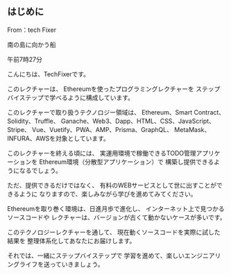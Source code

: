 ## はじめに

From：tech  Fixer

南の島に向かう船

午前7時27分

こんにちは、TechFixerです。

このレクチャーは、
Ethereumを使ったプログラミングレクチャーを
ステップバイステップで学べるように構成しています。

このレクチャーで取り扱うテクノロジー領域は、
Ethereum、Smart Contract、Solidity、Truffle、
Ganache、Web3、Dapp、HTML、CSS、JavaScript、Stripe、
Vue、Vuetify、PWA、AMP、Prisma、GraphQL、
MetaMask、INFURA、AWSを対象としています。

このレクチャーを終える頃には、
実運用環境で稼働できるTODO管理アプリケーションを
Ethereum環境（分散型アプリケーション）で
構築し提供できるようになるでしょう。

ただ、提供できるだけではなく、
有料のWEBサービスとして世に出すことができるように
なりますので、楽しみながら学びを進めてみてください。

Ethereumを取り巻く環境は、日進月歩で進化し、
インターネット上で見つかるソースコードや
レクチャーは、バージョンが古くて動かないケースが多いです。

このテクノロジーレクチャーを通して、
現在動くソースコードを実際に試した結果を
整理体系化してあなたにお届けします。

それでは、一緒にステップバイステップで
学習を進めて、楽しいエンジニアリングライフを送っていきましょう。

